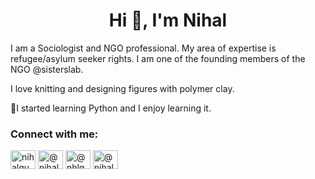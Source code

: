 <h1 align="center">Hi 👋, I'm Nihal</h1>
I am a Sociologist and NGO professional. My area of expertise is refugee/asylum seeker rights. I am one of the founding members of the NGO @sisterslab.

I love knitting and designing figures with polymer clay.

🌱I started learning Python and I enjoy learning it.


<h3 align="left">Connect with me:</h3>
<p align="left">
<a href="https://twitter.com/nihalgungorr" target="blank"><img align="center" src="https://raw.githubusercontent.com/rahuldkjain/github-profile-readme-generator/master/src/images/icons/Social/twitter.svg" alt="nihalgungorr" height="30" width="40" /></a>
<a href="https://linkedin.com/in/@nihalgungor" target="blank"><img align="center" src="https://raw.githubusercontent.com/rahuldkjain/github-profile-readme-generator/master/src/images/icons/Social/linked-in-alt.svg" alt="@nihalgungor" height="30" width="40" /></a>
<a href="https://instagram.com/@nhlgngrr" target="blank"><img align="center" src="https://raw.githubusercontent.com/rahuldkjain/github-profile-readme-generator/master/src/images/icons/Social/instagram.svg" alt="@nhlgngrr" height="30" width="40" /></a>
<a href="https://medium.com/@nihalgungor" target="blank"><img align="center" src="https://raw.githubusercontent.com/rahuldkjain/github-profile-readme-generator/master/src/images/icons/Social/medium.svg" alt="@nihalgungor" height="30" width="40" /></a>
</p>

